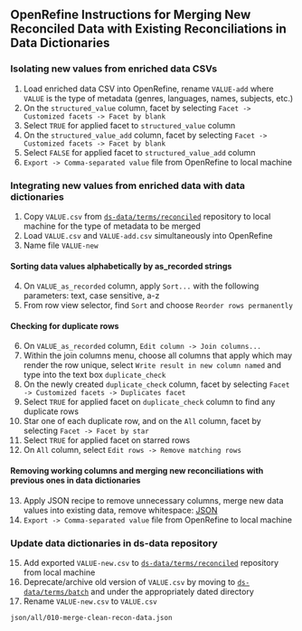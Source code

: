 ## OpenRefine Instructions for Merging New Reconciled Data with Existing Reconciliations in Data Dictionaries

### Isolating new values from enriched data CSVs
1. Load enriched data CSV into OpenRefine, rename `VALUE-add` where `VALUE` is the type of metadata (genres, languages, names, subjects, etc.)
2. On the `structured_value` column, facet by selecting `Facet -> Customized facets -> Facet by blank`
3. Select `TRUE` for applied facet to `structured_value` column
4. On the `structured_value_add` column, facet by selecting `Facet -> Customized facets -> Facet by blank`
5. Select `FALSE` for applied facet to `structured_value_add` column
6. `Export -> Comma-separated value` file from OpenRefine to local machine

### Integrating new values from enriched data with data dictionaries

1. Copy `VALUE.csv` from [`ds-data/terms/reconciled`](https://github.com/DigitalScriptorium/ds-data/tree/main/terms/reconciled) repository to local machine for the type of metadata to be merged
2. Load `VALUE.csv` and `VALUE-add.csv` simultaneously into OpenRefine
3. Name file `VALUE-new`

#### Sorting data values alphabetically by as_recorded strings
4. On `VALUE_as_recorded` column, apply `Sort...` with the following parameters: text, case sensitive, a-z
5. From row view selector, find `Sort` and choose `Reorder rows permanently`

#### Checking for duplicate rows
6. On `VALUE_as_recorded` column, `Edit column -> Join columns...`
7. Within the join columns menu, choose all columns that apply which may render the row unique, select `Write result in new column named` and type into the text box `duplicate_check`
8. On the newly created `duplicate_check` column, facet by selecting `Facet -> Customized facets -> Duplicates facet`
9. Select `TRUE` for applied facet on `duplicate_check` column to find any duplicate rows
10. Star one of each duplicate row, and on the `All` column, facet by selecting `Facet -> Facet by star`
11. Select `TRUE` for applied facet on starred rows
12. On `All` column, select `Edit rows -> Remove matching rows`

#### Removing working columns and merging new reconciliations with previous ones in data dictionaries
13. Apply JSON recipe to remove unnecessary columns, merge new data values into existing data, remove whitespace: [JSON][merge-clean-recon-data]
14.  `Export -> Comma-separated value` file from OpenRefine to local machine

### Update data dictionaries in ds-data repository
15.  Add exported `VALUE-new.csv` to [`ds-data/terms/reconciled`](https://github.com/DigitalScriptorium/ds-data/tree/main/terms/reconciled) repository from local machine
16.  Deprecate/archive old version of `VALUE.csv` by moving to [`ds-data/terms/batch`](https://github.com/DigitalScriptorium/ds-data/tree/main/terms/batch) and under the appropriately dated directory
17.  Rename `VALUE-new.csv` to `VALUE.csv` 


[merge-clean-recon-data]: json/all/010-merge-clean-recon-data.json

```
json/all/010-merge-clean-recon-data.json
```
